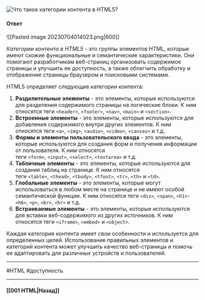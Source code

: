 ![Что такое категории контента в HTML5?](https://youtu.be/rWEsjNWBoIE?t=105)

#### Ответ

![[Pasted image 20230704014023.png|600]]

*Категории контента в HTML5* - это группы элементов HTML, которые имеют схожие функциональные и семантические характеристики. Они помогают разработчикам веб-страниц организовать содержимое страницы и улучшить ее доступность, а также облегчить обработку и отображение страницы браузером и поисковыми системами.

HTML5 определяет следующие категории контента:

1. **Разделительные элементы** - это элементы, которые используются для разделения содержимого страницы на логические блоки. К ним относятся теги `<header>`, `<footer>`, `<nav>`, `<main>` и `<section>`.
2. **Встроенные элементы** - это элементы, которые используются для добавления содержимого внутри других элементов. К ним относятся теги `<a>`, `<img>`, `<audio>`, `<video>`, `<canvas>` и т.д.
3. **Формы и элементы пользовательского ввода** - это элементы, которые используются для создания форм и получения информации от пользователя. К ним относятся теги `<form>`, `<input>`, `<select>`, `<textarea>` и т.д.
4. **Табличные элементы** - это элементы, которые используются для создания таблиц на странице. К ним относятся теги `<table>`, `<thead>`, `<tbody>`, `<tfoot>`, `<tr>`, `<th>` и `<td>`.
5. **Глобальные элементы** - это элементы, которые могут использоваться в любом месте на странице и не имеют особой семантической функции. К ним относятся теги `<div>`, `<span>`, `<h1>`-`<h6>`, `<p>`, `<br>`, `<hr>` и т.д.
6. **Встраиваемые элементы** - это элементы, которые используются для вставки веб-содержимого из других источников. К ним относятся теги `<iframe>`, `<embed>` и `<object>`.

Каждая категория контента имеет свои особенности и используется для определенных целей. Использование правильных элементов и категорий контента может улучшить качество веб-страницы и помочь ее адаптировать для различных устройств и пользователей.

___
#HTML #доступность 

___

#### [[001 HTML|Назад]]